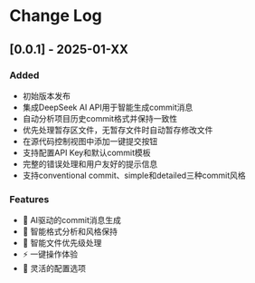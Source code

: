 # Change Log

## [0.0.1] - 2025-01-XX

### Added
- 初始版本发布
- 集成DeepSeek AI API用于智能生成commit消息
- 自动分析项目历史commit格式并保持一致性
- 优先处理暂存区文件，无暂存文件时自动暂存修改文件
- 在源代码控制视图中添加一键提交按钮
- 支持配置API Key和默认commit模板
- 完整的错误处理和用户友好的提示信息
- 支持conventional commit、simple和detailed三种commit风格

### Features
- 🤖 AI驱动的commit消息生成
- 📝 智能格式分析和风格保持
- 🎯 智能文件优先级处理
- ⚡ 一键操作体验
- 🔧 灵活的配置选项
